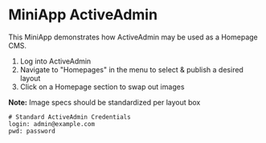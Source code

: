 # MiniApp ActiveAdmin

This MiniApp demonstrates how ActiveAdmin may be used as a Homepage CMS.

1. Log into ActiveAdmin
2. Navigate to "Homepages" in the menu to select & publish a desired layout
3. Click on a Homepage section to swap out images

**Note:** Image specs should be standardized per layout box


```
# Standard ActiveAdmin Credentials
login: admin@example.com
pwd: password
```
